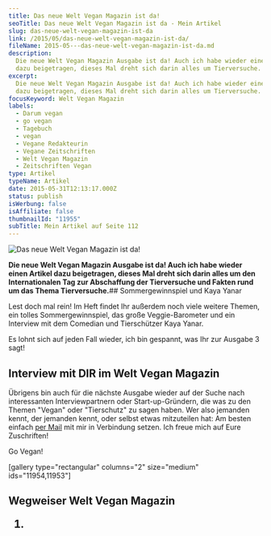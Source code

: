 ```yaml
---
title: Das neue Welt Vegan Magazin ist da!
seoTitle: Das neue Welt Vegan Magazin ist da - Mein Artikel
slug: das-neue-welt-vegan-magazin-ist-da
link: /2015/05/das-neue-welt-vegan-magazin-ist-da/
fileName: 2015-05---das-neue-welt-vegan-magazin-ist-da.md
description:
  Die neue Welt Vegan Magazin Ausgabe ist da! Auch ich habe wieder einen Artikel
  dazu beigetragen, dieses Mal dreht sich darin alles um Tierversuche.
excerpt:
  Die neue Welt Vegan Magazin Ausgabe ist da! Auch ich habe wieder einen Artikel
  dazu beigetragen, dieses Mal dreht sich darin alles um Tierversuche.
focusKeyword: Welt Vegan Magazin
labels:
  - Darum vegan
  - go vegan
  - Tagebuch
  - vegan
  - Vegane Redakteurin
  - Vegane Zeitschriften
  - Welt Vegan Magazin
  - Zeitschriften Vegan
type: Artikel
typeName: Artikel
date: 2015-05-31T12:13:17.000Z
status: publish
isWerbung: false
isAffiliate: false
thumbnailId: "11955"
subTitle: Mein Artikel auf Seite 112
---
```


![Das neue Welt Vegan Magazin ist da!](http://cardamonchai.com/wp-content/uploads/2015/05/Welt-Vegan-Magazin-8-640x427.jpg "Das neue Welt Vegan Magazin ist da!")

<strong>Die neue Welt Vegan Magazin Ausgabe ist da! Auch ich habe wieder einen
Artikel dazu beigetragen, dieses Mal dreht sich darin alles um den
Internationalen Tag zur Abschaffung der Tierversuche und Fakten rund um das
Thema Tierversuche.</strong>## Sommergewinnspiel und Kaya Yanar

Lest doch mal rein! Im Heft findet Ihr außerdem noch viele weitere Themen, ein
tolles Sommergewinnspiel, das große Veggie-Barometer und ein Interview mit dem
Comedian und Tierschützer Kaya Yanar.

Es lohnt sich auf jeden Fall wieder, ich bin gespannt, was Ihr zur Ausgabe 3
sagt!

## Interview mit DIR im Welt Vegan Magazin

Übrigens bin auch für die nächste Ausgabe wieder auf der Suche nach
interessanten Interviewpartnern oder Start-up-Gründern, die was zu den Themen
"Vegan" oder "Tierschutz" zu sagen haben. Wer also jemanden kennt, der jemanden
kennt, oder selbst etwas mitzuteilen hat: Am besten einfach
[per Mail](mailto:info@cardamonchai.com) mit mir in Verbindung setzen. Ich freue
mich auf Eure Zuschriften!

Go Vegan!

[gallery type="rectangular" columns="2" size="medium" ids="11954,11953"]

## Wegweiser Welt Vegan Magazin<ol><li> [](/2015/04/mein-erster-artikel-im-welt-vegan-magazin/) <span style="border-radius: 2px; text-indent: 20px; width: auto; padding: 0px 4px 0px 0px; text-align: center; font: bold 11px/20px 'Helvetica Neue',Helvetica,sans-serif; color: #ffffff; background: #bd081c  no-repeat scroll 3px 50% / 14px 14px; position: absolute; opacity: 1; z-index: 8675309; display: none; cursor: pointer; top: 479px; left: 210px;">Merken</span>

